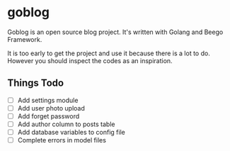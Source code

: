 # goblog

Goblog is an open source blog project. It's written with Golang and Beego Framework.

It is too early to get the project and use it because there is a lot to do. However you should inspect the codes as an inspiration.

## Things Todo

- [ ] Add settings module
- [ ] Add user photo upload
- [ ] Add forget password
- [ ] Add author column to posts table
- [ ] Add database variables to config file
- [ ] Complete errors in model files
